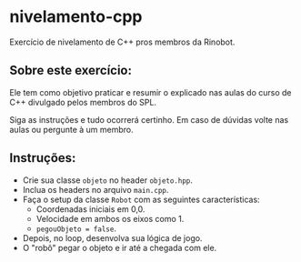 # nivelamento-cpp
Exercício de nivelamento de C++ pros membros da Rinobot.

## Sobre este exercício: 
Ele tem como objetivo praticar e resumir o explicado nas aulas do curso de C++ divulgado pelos membros do SPL.

Siga as instruções e tudo ocorrerá certinho. Em caso de dúvidas volte nas aulas ou pergunte à um membro. 

## Instruções:
- Crie sua classe `objeto` no header `objeto.hpp`.
- Inclua os headers no arquivo `main.cpp`.
- Faça o setup da classe `Robot` com as seguintes características:
    - Coordenadas iniciais em 0,0.
    - Velocidade em ambos os eixos como 1.
    - `pegouObjeto = false`.
- Depois, no loop, desenvolva sua lógica de jogo.
- O "robô" pegar o objeto e ir até a chegada com ele.
